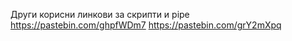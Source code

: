Други корисни линкови за скрипти и pipe
https://pastebin.com/ghpfWDm7
https://pastebin.com/grY2mXpq
